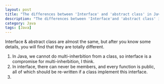 ```yaml
---
layout: post
title: "The differences between 'Interface' and 'abstract class' in Java"
description: "The differences between 'Interface'and 'abstract class' in Java"
category: Java
tags: [Java]
---
```

Interface & abstract class are almost the same, but after you know some details, you will find that they are totally different.   

1. In Java, we cannot do multi-inherbition from a class, so interface is a compromise for multi-inherbition, I think.   
2. In interface, there can never be members, and every function is public, all of  which should be re-written if a class implement this interface.   
3. 
